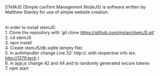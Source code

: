 STeMJS (Simple conTent Management NodeJS) is software written by Matthew Stanley for use of simple website creation. <br />
<br /> <br />
In order to install stemJS: <br />
	1. Clone the repository with 'git clone https://github.com/mstan/stemJS.git'  <br />
	2. cd stemJS  <br />
	3. npm install  <br />
	4. Create stemJS/db.sqlite (empty file)<br />
	5. In authHandler change Line 32: http://<YOURWEBSITE>.<EXT> with respective info (ex: http://1379.tech ) <br />
	6. in app.js change 42 and 44 <TOKEN A> and <TOKEN B> to randomly generated secure tokens <br />
	7. npm start
